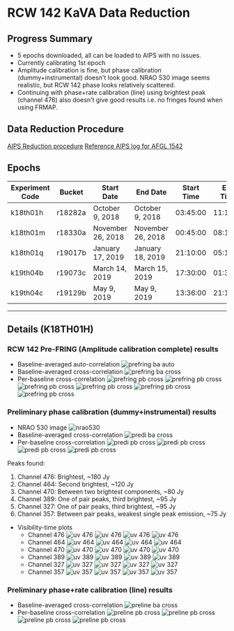 # RCW 142 KaVA Data Reduction

## Progress Summary

* 5 epochs downloaded, all can be loaded to AIPS with no issues.
* Currently calibrating 1st epoch
* Amplitude calibration is fine, but phase calibration (dummy+instrumental) doesn't look good. NRAO 530 image seems realistic, but RCW 142 phase looks relatively scattered.
* Continuing with phase+rate calibration (line) using brightest peak (channel 476) also doesn't give good results i.e. no fringes found when using FRMAP.

## Data Reduction Procedure

[AIPS Reduction procedure](reduction_procedure.md)
[Reference AIPS log for AFGL 1542](aips_log.old.txt)

## Epochs

| Experiment Code | Bucket | Start Date | End Date | Start Time | End Time | Velocity (km/s) |
| --- | --- | --- | --- | --- | --- | --- |
| k18th01h | r18282a | October 9, 2018 | October 9, 2018 | 03:45:00 | 11:15:00 | 212.4570 |
| k18th01m | r18330a | November 26, 2018 | November 26, 2018 | 00:45:00 | 08:15:00 | 228.4740 |
| k18th01q | r19017b | January 17, 2019 | January 18, 2019 | 21:10:00 | 05:15:00 | 255.2704 |
| k19th04b | r19073c | March 14, 2019 | March 15, 2019 | 17:30:00 | 01:30:00 | 256.8041 |
| k19th04c | r19129b | May 9, 2019 | May 9, 2019 | 13:36:00 | 21:16:00 | 246.0630 |

---

## Details (K18TH01H)

### RCW 142 Pre-FRING (Amplitude calibration complete) results

* Baseline-averaged auto-correlation
![prefring ba auto](Resources/prefring_ba_auto.png)
* Baseline-averaged cross-correlation
![prefring ba cross](Resources/prefring_ba_cross.png)
* Per-baseline cross-correlation
![prefring pb cross](Resources/prefring_pb_cross_1a.png)
![prefring pb cross](Resources/prefring_pb_cross_1b.png)
![prefring pb cross](Resources/prefring_pb_cross_1c.png)
![prefring pb cross](Resources/prefring_pb_cross_2a.png)
![prefring pb cross](Resources/prefring_pb_cross_2b.png)
![prefring pb cross](Resources/prefring_pb_cross_2c.png)

### Preliminary phase calibration (dummy+instrumental) results

* NRAO 530 image
![nrao530](Resources/predi_nrao530.png)
* Baseline-averaged cross-correlation
![predi ba cross](Resources/predi_ba_cross.png)
* Per-baseline cross-correlation
![predi pb cross](Resources/predi_pb_cross_1a.png)
![predi pb cross](Resources/predi_pb_cross_1b.png)
![predi pb cross](Resources/predi_pb_cross_2a.png)
![predi pb cross](Resources/predi_pb_cross_2b.png)

Peaks found:

1. Channel 476: Brightest, ~180 Jy
2. Channel 464: Second brightest, ~120 Jy
3. Channel 470: Between two brightest components, ~80 Jy
4. Channel 389: One of pair peaks, third brightest, ~95 Jy
5. Channel 327: One of pair peaks, third brightest, ~95 Jy
6. Channel 357: Between pair peaks, weakest single peak emission, ~75 Jy

* Visibility-time plots
  * Channel 476
![uv 476](Resources/uv_476_a1.png)
![uv 476](Resources/uv_476_a2.png)
![uv 476](Resources/uv_476_p1.png)
![uv 476](Resources/uv_476_p2.png)
  * Channel 464
![uv 464](Resources/uv_464_a1.png)
![uv 464](Resources/uv_464_a2.png)
![uv 464](Resources/uv_464_p1.png)
![uv 464](Resources/uv_464_p2.png)
  * Channel 470
![uv 470](Resources/uv_470_a1.png)
![uv 470](Resources/uv_470_a2.png)
![uv 470](Resources/uv_470_p1.png)
![uv 470](Resources/uv_470_p2.png)
  * Channel 389
![uv 389](Resources/uv_389_a1.png)
![uv 389](Resources/uv_389_a2.png)
![uv 389](Resources/uv_389_p1.png)
![uv 389](Resources/uv_389_p2.png)
  * Channel 327
![uv 327](Resources/uv_327_a1.png)
![uv 327](Resources/uv_327_a2.png)
![uv 327](Resources/uv_327_p1.png)
![uv 327](Resources/uv_327_p2.png)
  * Channel 357
![uv 357](Resources/uv_357_a1.png)
![uv 357](Resources/uv_357_a2.png)
![uv 357](Resources/uv_357_p1.png)
![uv 357](Resources/uv_357_p2.png)

### Preliminary phase+rate calibration (line) results

* Baseline-averaged cross-correlation
![preline ba cross](Resources/preline_ba_cross.png)
* Per-baseline cross-correlation
![preline pb cross](Resources/preline_pb_cross_1a.png)
![preline pb cross](Resources/preline_pb_cross_1b.png)
![preline pb cross](Resources/preline_pb_cross_2a.png)
![preline pb cross](Resources/preline_pb_cross_2b.png)

